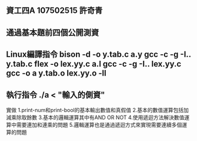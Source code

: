資工四A 107502515 許奇青
---
通過基本題前四個公開測資
---
Linux編譯指令
bison -d -o y.tab.c a.y
gcc -c -g -I.. y.tab.c
flex -o lex.yy.c a.l
gcc -c -g -I.. lex.yy.c
gcc -o a y.tab.o lex.yy.o -ll
---
執行指令
./a < "輸入的側資"
---
實做
1.print-num和print-bool的基本輸出數值和真假值
2.基本的數值運算包括加減乘除取餘數
3.基本的邏輯運算其中有AND OR NOT
4.使用遞迴方法解決數值運算中需要連加和連乘的問題
5.邏輯運算也是通過遞迴方式來實現需要連續多個運算的問題
